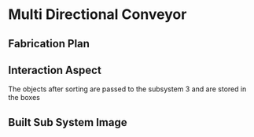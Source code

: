 # Multi Directional Conveyor

## Fabrication Plan


## Interaction Aspect

The objects after sorting are passed to the subsystem 3 and are stored in the boxes

## Built Sub System Image
